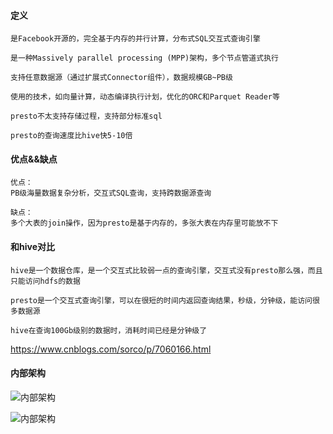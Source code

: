 #### 定义

```
是Facebook开源的，完全基于内存的并⾏计算，分布式SQL交互式查询引擎

是一种Massively parallel processing (MPP)架构，多个节点管道式执⾏

⽀持任意数据源（通过扩展式Connector组件），数据规模GB~PB级

使用的技术，如向量计算，动态编译执⾏计划，优化的ORC和Parquet Reader等

presto不太支持存储过程，支持部分标准sql

presto的查询速度比hive快5-10倍
```

#### 优点&&缺点

```
优点：
PB级海量数据复杂分析，交互式SQL查询，⽀持跨数据源查询

缺点：
多个大表的join操作，因为presto是基于内存的，多张大表在内存里可能放不下

```

#### 和hive对比

```
hive是一个数据仓库，是一个交互式比较弱一点的查询引擎，交互式没有presto那么强，而且只能访问hdfs的数据

presto是一个交互式查询引擎，可以在很短的时间内返回查询结果，秒级，分钟级，能访问很多数据源

hive在查询100Gb级别的数据时，消耗时间已经是分钟级了
```
https://www.cnblogs.com/sorco/p/7060166.html


#### 内部架构

![内部架构](https://images2015.cnblogs.com/blog/1170667/201706/1170667-20170621143935351-1837807129.png)

![内部架构](https://images2015.cnblogs.com/blog/1170667/201706/1170667-20170621144413054-1613758803.png)

